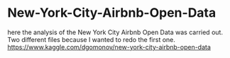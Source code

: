 # New-York-City-Airbnb-Open-Data
here the analysis of the New York City Airbnb Open Data was carried out.  Two different files because I wanted to redo the first one.  https://www.kaggle.com/dgomonov/new-york-city-airbnb-open-data
